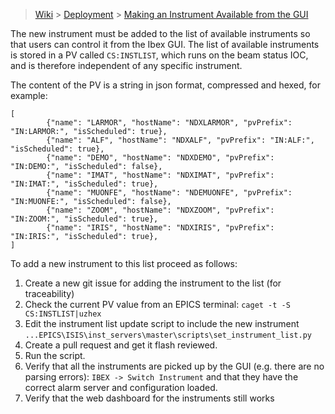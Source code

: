 > [Wiki](Home) > [Deployment](Deployment) > [Making an Instrument Available from the GUI](Making-an-Instrument-Available-from-the-GUI)

The new instrument must be added to the list of available instruments so that users can control it from the Ibex GUI. The list of available instruments is stored in a PV called `CS:INSTLIST`, which runs on the beam status IOC, and is therefore independent of any specific instrument.

The content of the PV is a string in json format, compressed and hexed, for example:

```
[
        {"name": "LARMOR", "hostName": "NDXLARMOR", "pvPrefix": "IN:LARMOR:", "isScheduled": true},
        {"name": "ALF", "hostName": "NDXALF", "pvPrefix": "IN:ALF:", "isScheduled": true},
        {"name": "DEMO", "hostName": "NDXDEMO", "pvPrefix": "IN:DEMO:", "isScheduled": false},
        {"name": "IMAT", "hostName": "NDXIMAT", "pvPrefix": "IN:IMAT:", "isScheduled": true},
        {"name": "MUONFE", "hostName": "NDEMUONFE", "pvPrefix": "IN:MUONFE:", "isScheduled": false},
        {"name": "ZOOM", "hostName": "NDXZOOM", "pvPrefix": "IN:ZOOM:", "isScheduled": true},
        {"name": "IRIS", "hostName": "NDXIRIS", "pvPrefix": "IN:IRIS:", "isScheduled": true},
]
```

To add a new instrument to this list proceed as follows:

1. Create a new git issue for adding the instrument to the list (for traceability)
1. Check the current PV value from an EPICS terminal: `caget -t -S CS:INSTLIST|uzhex`
1. Edit the instrument list update script to include the new instrument `...EPICS\ISIS\inst_servers\master\scripts\set_instrument_list.py`
1. Create a pull request and get it flash reviewed.
1. Run the script.
1. Verify that all the instruments are picked up by the GUI (e.g. there are no parsing errors): `IBEX -> Switch Instrument` and that they have the correct alarm server and configuration loaded.
1. Verify that the web dashboard for the instruments still works
